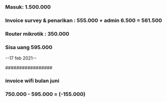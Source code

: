 ### Masuk: 1.500.000

### Invoice survey & penarikan : 555.000 + admin 6.500 = 561.500

### Router mikrotik : 350.000

### Sisa uang 595.000

--17 feb 2021--

#################

### invoice wifi bulan juni

### 750.000 - 595.000 = (-155.000)
